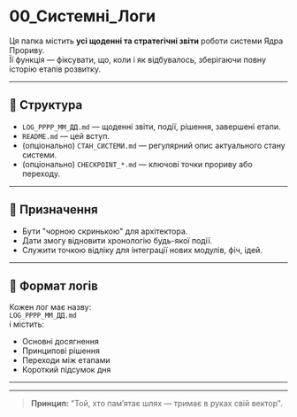 # 00_Системні_Логи

Ця папка містить **усі щоденні та стратегічні звіти** роботи системи Ядра Прориву.  
Її функція — фіксувати, що, коли і як відбувалось, зберігаючи повну історію етапів розвитку.

---

## 🔹 Структура

- `LOG_РРРР_ММ_ДД.md` — щоденні звіти, події, рішення, завершені етапи.
- `README.md` — цей вступ.
- (опціонально) `СТАН_СИСТЕМИ.md` — регулярний опис актуального стану системи.
- (опціонально) `CHECKPOINT_*.md` — ключові точки прориву або переходу.

---

## 🔹 Призначення

- Бути "чорною скринькою" для архітектора.
- Дати змогу відновити хронологію будь-якої події.
- Служити точкою відліку для інтеграції нових модулів, фіч, ідей.

---

## 🔹 Формат логів

Кожен лог має назву:  
`LOG_РРРР_ММ_ДД.md`  
і містить:  
- Основні досягнення
- Принципові рішення
- Переходи між етапами
- Короткий підсумок дня

---

---

> **Принцип:** "Той, хто памʼятає шлях — тримає в руках свій вектор".